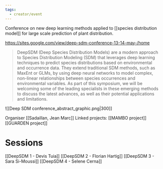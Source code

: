 ```yaml
---
tags:
  - creator/event
---
```

Conference on new deep learning methods applied to [[species distribution model]] for large scale prediction of plant distribution.

https://sites.google.com/view/deep-sdm-conference-13-14-may-/home

> DeepSDM (Deep Species Distribution Models) are a modern approach to Species Distribution Modeling (SDM) that leverages deep learning techniques to predict species distributions based on environmental and occurrence data. They extend traditional SDM methods, such as MaxEnt or GLMs, by using deep neural networks to model complex, non-linear relationships between species occurrences and environmental variables. As part of this symposium, we will be welcoming some of the leading specialists in these emerging methods to discuss the latest advances, as well as their potential applications and limitations.

![[Deep SDM conference_abstract_graphic.png|300]]

Organiser [[Sadaillan, Jean Marc]]
Linked projects:
[[MAMBO project]]
[[GUARDEN project]]
# Sessions
[[DeepSDM 1 - Devis Tuia]]
[[DeepSDM 2 - Florian Hartig]]
[[DeepSDM 3 -  Sara Si-Moussi]]
[[DeepSDM 4 - Selene Cerna]]